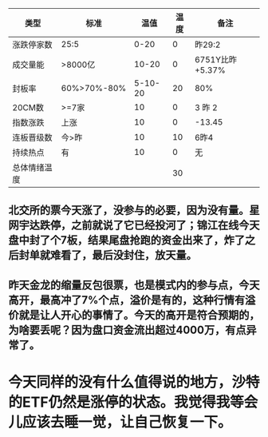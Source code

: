 | 类型             | 标准          | 温值             | 温度   |  备注 |
|--------------|------------|--------------|--------|------ |
| 涨跌停家数   |    25:5    |0-20              |     0     |     昨29:2     |
| 成交量能      | >8000亿   | 10-20           |    0     |6751Y比昨+5.37%|
| 封板率          |60%>70%-80%|5-10-20   |    20     |80%               |
| 20CM数       |     >=7家    |   10             |     0    |        3 昨 2              |
| 指数涨跌      |  上涨          |  10               |    0   |         -13.45                  |
| 连板晋级数   |  今>昨       |  10               |     10    |       6昨4         |
| 持续热点       |   有           |   10              |      0  |       无         |
| 总体情绪温度 |                 |                    |     30   |

## 北交所的票今天涨了，没参与的必要，因为没有量。星网宇达跌停，之前就说了它已经投河了；锦江在线今天盘中封了个7板，结果尾盘抢跑的资金出来了，炸了之后封单就难看了，最后没封住，放天量。

## 昨天金龙的缩量反包很票，也是模式内的参与点，今天高开，最高冲了7%个点，溢价是有的，这种行情有溢价就是让人开心的事情了。今天的高开是符合预期的，为啥要丢呢？因为盘口资金流出超过4000万，有点异常了。

# 今天同样的没有什么值得说的地方，沙特的ETF仍然是涨停的状态。我觉得我等会儿应该去睡一觉，让自己恢复一下。